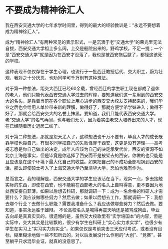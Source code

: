 # 不要成为精神徐汇人

我在西安交通大学的七年求学时间里，得到的最大的经验教训是：“永远不要想着成为精神徐汇人”。

成为“精神徐汇人”有两种常见的表示形式，一是沉湎于老“交通大学”的荣光里无法自拔，西安交通大学祖上多么阔，上交是船院出来的，野鸡学校，不足一提；一个是“西安交通大学”就是因为在西安才没落了，我也是被西安拖后腿了，都怪这该死的学校。

这种表现不仅仅存在于学生心理，也流行于一批西迁教授后代、交大职工，蔚为壮观，我对之十分厌恶，也劝同学可千万别有这种想法。

对于第一种想法，距交大西迁已经60余载，曾经西迁的学生职工现在都成了退休的老人，他们只能代表西安交通大学过去的辉煌，要知道我们这一辈用到的西安交大的名头，是靠着当前在各个职位上用心进步的西安交大校友支持起来的，我们毕业之后也会给用人单位带来新的理解，做得好了，那就方便学弟学妹进入；做得不好了，那就会给西安交大的名誉上抹黑。要知道，我们只能代表西安交通大学。老“交通大学”的名气再阔，也与我们无关，因为着实由老交大培养出来的人才，现在已经随着历史退居二线了。

对于第二种想法，那就是怨天尤人了，这种想法也千万不要有，毕竟人才的成长既靠学校也靠自己，有很多同学把自己的失败怪罪于西安，这更是没有道理——高考报志愿是你自己做出的决定，成年人应该为自己的决定承受代价，西安的资源不如北京上海是事实，但是毕竟是你选择了西安而不是被架去的西安，你做的也只能是且应该是在这个环境下最大化自己的收益。如果把自己的不成功全部甩锅到西安的话，那么即使硕士考入了上海交通大学乃至清华大学，恐怕也难有作为。

总而言之，我的理解是，西安交通大学的学生应该活在当下，现实一点，多去接触实际的东西，即使在西安，也不能躺在西部老大的名头上自鸣得意，更不要因为地处西安妄自菲薄。如果以后想去科研，那就调研一下：成为一名合格的科研人才需要什么？我应该做哪些努力？然后去做；如果以后想去工作，那就调研一下：我想去哪个行业？去做什么职能？需要我准备什么？我应该做哪些努力？然后去做。要知道，事实永远胜于雄辩。
不论高校名头是喊得再震天响还是被骂成狗血，毕业去向却是真真实实的。很遗憾的是，虽然交大校歌里有“实学培国本”的内容，但是实际中，交大其实是比较飘的，很少有学生在科研上“实心实力求实学”，也很少有学生在实习上“实习实力务实业”，如果仅仅是考前突击三天应付考试，或者没有目标，糊里糊涂地做一些不知所云的，对以后发展没什么作用的“大创”、“竞赛”，甚至躺平只求混毕业证，就真的没意思了。

